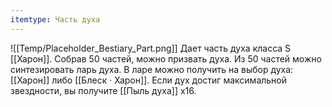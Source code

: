 ```yaml
---
itemtype: Часть духа
---
```

![[Temp/Placeholder_Bestiary_Part.png]]
Дает часть духа класса S [[Харон]]. Собрав 50 частей, можно призвать духа. Из 50 частей можно синтезировать ларь духа. В ларе можно получить на выбор духа: [[Харон]] либо [[Блеск · Харон]]. Если дух достиг максимальной звездности, вы получите [[Пыль духа]] х16.
